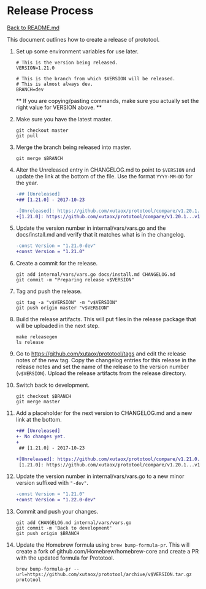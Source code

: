 # Release Process

[Back to README.md](README.md)

This document outlines how to create a release of prototool.

1.  Set up some environment variables for use later.

    ```
    # This is the version being released.
    VERSION=1.21.0

    # This is the branch from which $VERSION will be released.
    # This is almost always dev.
    BRANCH=dev
    ```

    ** If you are copying/pasting commands, make sure you actually set the right value for VERSION above. **

2.  Make sure you have the latest master.

    ```
    git checkout master
    git pull
    ```

3.  Merge the branch being released into master.

    ```
    git merge $BRANCH
    ```

4.  Alter the Unreleased entry in CHANGELOG.md to point to `$VERSION` and
    update the link at the bottom of the file. Use the format `YYYY-MM-DD` for
    the year.

    ```diff
    -## [Unreleased]
    +## [1.21.0] - 2017-10-23
    ```

    ```diff
    -[Unreleased]: https://github.com/xutaox/prototool/compare/v1.20.1...HEAD
    +[1.21.0]: https://github.com/xutaox/prototool/compare/v1.20.1...v1.21.0
    ```


5.  Update the version number in internal/vars/vars.go and the docs/install.md
    and verify that it matches what is in the changelog.

    ```diff
    -const Version = "1.21.0-dev"
    +const Version = "1.21.0"
    ```

6.  Create a commit for the release.

    ```
    git add internal/vars/vars.go docs/install.md CHANGELOG.md
    git commit -m "Preparing release v$VERSION"
    ```

7.  Tag and push the release.

    ```
    git tag -a "v$VERSION" -m "v$VERSION"
    git push origin master "v$VERSION"
    ```

8.  Build the release artifacts. This will put files in the release package
    that will be uploaded in the next step.

    ```
    make releasegen
    ls release
    ```

9. Go to <https://github.com/xutaox/prototool/tags> and edit the release notes
    of the new tag.  Copy the changelog entries for this release in the
    release notes and set the name of the release to the version number
    (`v$VERSION`). Upload the release artifacts from the release directory.

10. Switch back to development.

    ```
    git checkout $BRANCH
    git merge master
    ```

11. Add a placeholder for the next version to CHANGELOG.md and a new link at
    the bottom.

    ```diff
    +## [Unreleased]
    +- No changes yet.
    +
     ## [1.21.0] - 2017-10-23
    ```

    ```diff
    +[Unreleased]: https://github.com/xutaox/prototool/compare/v1.21.0...HEAD
     [1.21.0]: https://github.com/xutaox/prototool/compare/v1.20.1...v1.21.0
    ```

12. Update the version number in internal/vars/vars.go to a new minor version
    suffixed with `"-dev"`.

    ```diff
    -const Version = "1.21.0"
    +const Version = "1.22.0-dev"
    ```

13. Commit and push your changes.

    ```
    git add CHANGELOG.md internal/vars/vars.go
    git commit -m 'Back to development'
    git push origin $BRANCH
    ```

14. Update the Homebrew formula using `brew bump-formula-pr`. This will create
    a fork of github.com/Homebrew/homebrew-core and create a PR with the
    updated formula for Prototool.

    ```
    brew bump-formula-pr --url=https://github.com/xutaox/prototool/archive/v$VERSION.tar.gz prototool
    ```
